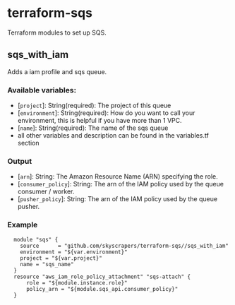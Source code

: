 # terraform-sqs
Terraform modules to set up SQS.

## sqs_with_iam
Adds a iam profile and sqs queue.

### Available variables:
 * [`project`]: String(required): The project of this queue
 * [`environment`]: String(required): How do you want to call your environment, this is helpful if you have more than 1 VPC.
 * [`name`]: String(required): The name of the sqs queue
 * all other variables and description can be found in the variables.tf section

### Output
 * [`arn`]: String: The Amazon Resource Name (ARN) specifying the role.
 * [`consumer_policy`]: String: The arn of the IAM policy used by the queue consumer / worker.
 * [`pusher_policy`]: String: The arn of the IAM policy used by the queue pusher.

### Example
```
  module "sqs" {
    source      = "github.com/skyscrapers/terraform-sqs//sqs_with_iam"
    environment = "${var.environment}"
    project = "${var.project}"
    name = "sqs_name"
  }
  resource "aws_iam_role_policy_attachment" "sqs-attach" {
      role = "${module.instance.role}"
      policy_arn = "${module.sqs_api.consumer_policy}"
  }
```
